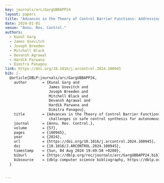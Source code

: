```yaml
---
key: journals/arc/GargUBBAPP24
layout: papers
title: "Advances in the Theory of Control Barrier Functions: Addressing practical challenges in safe control synthesis for autonomous and robotic systems."
date: 2024-01-01
venue: "Annu. Rev. Control."
authors:
  - Kunal Garg
  - James Usevitch
  - Joseph Breeden
  - Mitchell Black
  - Devansh Agrawal
  - Hardik Parwana
  - Dimitra Panagou
link: https://doi.org/10.1016/j.arcontrol.2024.100945
bib: |-
  @article{DBLP:journals/arc/GargUBBAPP24,
    author       = {Kunal Garg and
                    James Usevitch and
                    Joseph Breeden and
                    Mitchell Black and
                    Devansh Agrawal and
                    Hardik Parwana and
                    Dimitra Panagou},
    title        = {Advances in the Theory of Control Barrier Functions: Addressing practical
                    challenges in safe control synthesis for autonomous and robotic systems},
    journal      = {Annu. Rev. Control.},
    volume       = {57},
    pages        = {100945},
    year         = {2024},
    url          = {https://doi.org/10.1016/j.arcontrol.2024.100945},
    doi          = {10.1016/J.ARCONTROL.2024.100945},
    timestamp    = {Sun, 04 Aug 2024 19:49:58 +0200},
    biburl       = {https://dblp.org/rec/journals/arc/GargUBBAPP24.bib},
    bibsource    = {dblp computer science bibliography, https://dblp.org}
  }


---
```

